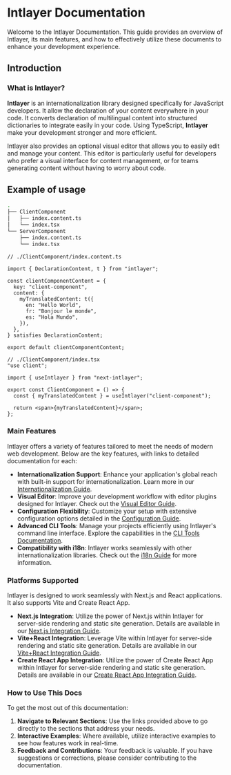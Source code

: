 # Intlayer Documentation

Welcome to the Intlayer Documentation. This guide provides an overview of Intlayer, its main features, and how to effectively utilize these documents to enhance your development experience.

## Introduction

### What is Intlayer?

**Intlayer** is an internationalization library designed specifically for JavaScript developers. It allow the declaration of your content everywhere in your code. It converts declaration of multilingual content into structured dictionaries to integrate easily in your code. Using TypeScript, **Intlayer** make your development stronger and more efficient.

Intlayer also provides an optional visual editor that allows you to easily edit and manage your content. This editor is particularly useful for developers who prefer a visual interface for content management, or for teams generating content without having to worry about code.

## Example of usage

```bash
.
├── ClientComponent
│   ├── index.content.ts
│   └── index.tsx
└── ServerComponent
    ├── index.content.ts
    └── index.tsx
```

```tsx
// ./ClientComponent/index.content.ts

import { DeclarationContent, t } from "intlayer";

const clientComponentContent = {
  key: "client-component",
  content: {
    myTranslatedContent: t({
      en: "Hello World",
      fr: "Bonjour le monde",
      es: "Hola Mundo",
    }),
  },
} satisfies DeclarationContent;

export default clientComponentContent;
```

```tsx
// ./ClientComponent/index.tsx
"use client";

import { useIntlayer } from "next-intlayer";

export const ClientComponent = () => {
  const { myTranslatedContent } = useIntlayer("client-component");

  return <span>{myTranslatedContent}</span>;
};
```

### Main Features

Intlayer offers a variety of features tailored to meet the needs of modern web development. Below are the key features, with links to detailed documentation for each:

- **Internationalization Support**: Enhance your application's global reach with built-in support for internationalization. Learn more in our [Internationalization Guide](https://github.com/intlayer-org/intlayer/blob/main/docs/docs/intlayer_with_i18next_en.md).
- **Visual Editor**: Improve your development workflow with editor plugins designed for Intlayer. Check out the [Visual Editor Guide](https://github.com/intlayer-org/intlayer/blob/main/docs/docs/intlayer_editor_en.md).
- **Configuration Flexibility**: Customize your setup with extensive configuration options detailed in the [Configuration Guide](https://github.com/intlayer-org/intlayer/blob/main/docs/docs/configuration_en.md).
- **Advanced CLI Tools**: Manage your projects efficiently using Intlayer's command line interface. Explore the capabilities in the [CLI Tools Documentation](https://github.com/intlayer-org/intlayer/blob/main/docs/docs/intlayer_cli_en.md).
- **Compatibility with i18n**: Intlayer works seamlessly with other internationalization libraries. Check out the [i18n Guide](https://github.com/intlayer-org/intlayer/blob/main/docs/docs/intlayer_with_i18next_en.md) for more information.

### Platforms Supported

Intlayer is designed to work seamlessly with Next.js and React applications. It also supports Vite and Create React App.

- **Next.js Integration**: Utilize the power of Next.js within Intlayer for server-side rendering and static site generation. Details are available in our [Next.js Integration Guide](https://github.com/intlayer-org/intlayer/blob/main/docs/docs/intlayer_with_nextjs_en.md).
- **Vite+React Integration**: Leverage Vite within Intlayer for server-side rendering and static site generation. Details are available in our [Vite+React Integration Guide](https://github.com/intlayer-org/intlayer/blob/main/docs/docs/intlayer_with_vite+react_en.md).
- **Create React App Integration**: Utilize the power of Create React App within Intlayer for server-side rendering and static site generation. Details are available in our [Create React App Integration Guide](https://github.com/intlayer-org/intlayer/blob/main/docs/docs/intlayer_with_create_react_app_en.md).

### How to Use This Docs

To get the most out of this documentation:

1. **Navigate to Relevant Sections**: Use the links provided above to go directly to the sections that address your needs.
2. **Interactive Examples**: Where available, utilize interactive examples to see how features work in real-time.
3. **Feedback and Contributions**: Your feedback is valuable. If you have suggestions or corrections, please consider contributing to the documentation.
